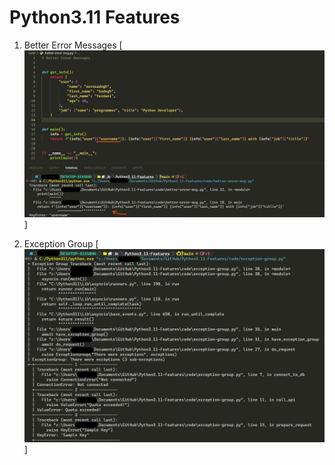 # Python3.11 Features

1. Better Error Messages [![better-error-msg.png](./images/better-error-msg.png)]

2. Exception Group [![exception-group.png](./images/exception-group.png)]